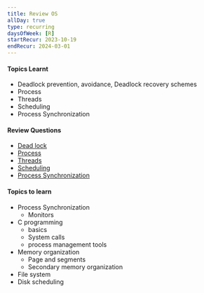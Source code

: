 ```yaml
---
title: Review OS
allDay: true
type: recurring
daysOfWeek: [R]
startRecur: 2023-10-19
endRecur: 2024-03-01
---
```

#### Topics Learnt
- Deadlock prevention, avoidance, Deadlock recovery schemes  
- Process
- Threads
- Scheduling
- Process Synchronization

#### Review Questions
- [Dead lock](https://practicepaper.in/gate-cse/deadlock)  
- [Process](https://practicepaper.in/gate-cse/process)
- [Threads](https://practicepaper.in/gate-cse/thread)
- [Scheduling](https://practicepaper.in/gate-cse/cpu-scheduling)
- [Process Synchronization](https://practicepaper.in/gate-cse/process-synchronization)

#### Topics to learn
- Process Synchronization 
	- Monitors
- C programming
	- basics
	- System calls 
	- process management tools
- Memory organization
	- Page and segments
	- Secondary memory organization
- File system
- Disk scheduling